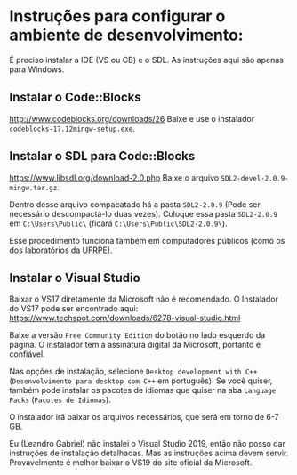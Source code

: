 # Instruções para configurar o ambiente de desenvolvimento:
É preciso instalar a IDE (VS ou CB) e o SDL. As instruções aqui são apenas para Windows.

## Instalar o Code::Blocks
http://www.codeblocks.org/downloads/26
Baixe e use o instalador `codeblocks-17.12mingw-setup.exe`.

## Instalar o SDL para Code::Blocks
https://www.libsdl.org/download-2.0.php
Baixe o arquivo `SDL2-devel-2.0.9-mingw.tar.gz`.

Dentro desse arquivo compacatado há a pasta `SDL2-2.0.9` (Pode ser necessário descompactá-lo duas vezes). Coloque essa pasta `SDL2-2.0.9` em `C:\Users\Public\` (ficará `C:\Users\Public\SDL2-2.0.9\`).

Esse procedimento funciona também em computadores públicos (como os dos laboratórios da UFRPE).

## Instalar o Visual Studio
Baixar o VS17 diretamente da Microsoft não é recomendado.
O Instalador do VS17 pode ser encontrado aqui:
https://www.techspot.com/downloads/6278-visual-studio.html

Baixe a versão `Free Community Edition` do botão no lado esquerdo da página. O instalador tem a assinatura digital da Microsoft, portanto é confiável.

Nas opções de instalação, selecione `Desktop development with C++` (`Desenvolvimento para desktop com C++` em português). Se você quiser, também pode instalar os pacotes de idiomas que quiser na aba `Language Packs` (`Pacotes de Idiomas`).

O instalador irá baixar os arquivos necessários, que será em torno de 6-7 GB.

Eu (Leandro Gabriel) não instalei o Visual Studio 2019, então não posso dar instruções de instalação detalhadas. Mas as instruções acima devem servir. Provavelmente é melhor baixar o VS19 do site oficial da Microsoft.